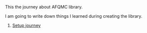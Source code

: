 This the journey about AFQMC library. 

I am going to write down things I learned during creating the library.

1. [Setup journey](journey.md)
